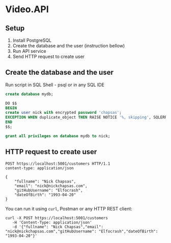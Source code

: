# Video.API

## Setup

1. Install PostgreSQL
2. Create the database and the user (instruction bellow)
3. Run API service
4. Send HTTP request to create user

## Create the database and the user

Run script in SQL Shell - psql or in any SQL IDE

```sql
create database mydb;

DO $$
BEGIN
create user nick with encrypted password 'chapsas';
EXCEPTION WHEN duplicate_object THEN RAISE NOTICE '%, skipping', SQLERRM USING ERRCODE = SQLSTATE;
END
$$;

grant all privileges on database mydb to nick;
```

## HTTP request to create user

```http request
POST https://localhost:5001/customers HTTP/1.1
content-type: application/json

{
    "fullname": "Nick Chapsas",
    "email": "nick@nickchapsas.com",
    "gitHubUsername": "Elfocrash",
    "dateOfBirth": "1993-04-20"
}
```

You can run it using `curl`, Postman or any HTTP REST client: 

```shell
curl -X POST https://localhost:5001/customers
   -H 'Content-Type: application/json'
   -d '{"fullname": "Nick Chapsas","email": "nick@nickchapsas.com","gitHubUsername": "Elfocrash","dateOfBirth": "1993-04-20"}'
 ```
